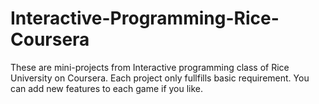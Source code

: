 # Interactive-Programming-Rice-Coursera
These are mini-projects from Interactive programming class of Rice University on Coursera. Each project only fullfills basic requirement.
You can add new features to each game if you like.
